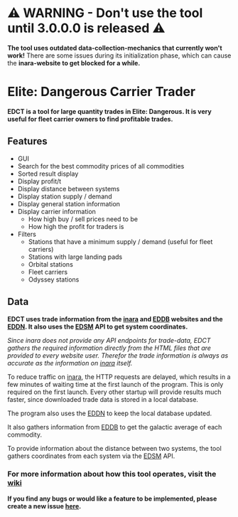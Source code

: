 # ⚠️ WARNING - Don't use the tool until 3.0.0.0 is released ⚠️
**The tool uses outdated data-collection-mechanics that currently won't work!**
There are some issues during its initialization phase, which can cause the **inara-website to get blocked for a while.**

# Elite: Dangerous Carrier Trader
**EDCT is a tool for large quantity trades in Elite: Dangerous.
It is very useful for fleet carrier owners to find profitable trades.**

## Features
- GUI
- Search for the best commodity prices of all commodities
- Sorted result display
- Display profit/t
- Display distance between systems
- Display station supply / demand
- Display general station information
- Display carrier information
  - How high buy / sell prices need to be
  - How high the profit for traders is
- Filters
  - Stations that have a minimum supply / demand (useful for fleet carriers)
  - Stations with large landing pads
  - Orbital stations
  - Fleet carriers
  - Odyssey stations

## Data
**EDCT uses trade information from
the [inara](https://inara.cz/galaxy-commodities/) and [EDDB](https://eddb.io/) websites
and the [EDDN](https://github.com/EDCD/EDDN).
It also uses the [EDSM](https://www.edsm.net/) API to get system coordinates.**

_Since inara does not provide any API endpoints for trade-data,
EDCT gathers the required information directly from the HTML files
that are provided to every website user. Therefor the trade information
is always as accurate as the information on [inara](https://inara.cz/galaxy-commodities/) itself._

To reduce traffic on [inara](https://inara.cz/galaxy-commodities/),
the HTTP requests are delayed,
which results in a few minutes of waiting time at the first launch of the program.
This is only required on the first launch. Every other startup will provide results much faster,
since downloaded trade data is stored in a local database.

The program also uses the [EDDN](https://github.com/EDCD/EDDN)
to keep the local database updated.

It also gathers information from [EDDB](https://eddb.io/)
to get the galactic average of each commodity.

To provide information about the distance between two systems,
the tool gathers coordinates from each system via the [EDSM](https://www.edsm.net/) API.

### For more information about how this tool operates, visit the [wiki](https://github.com/Fi0x/EDCT/wiki)

**If you find any bugs or would like a feature to be implemented,
please create a new issue [here](https://github.com/Fi0x/EDCT/issues).**
